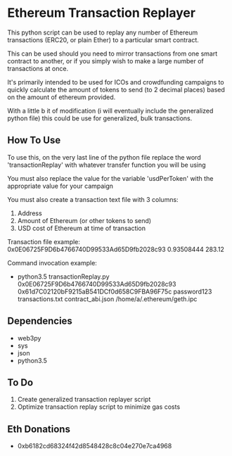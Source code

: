 # Ethereum Transaction Replayer

This python script can be used to replay any number of Ethereum transactions (ERC20, or plain Ether) to a particular smart contract.   

This can be used should you need to mirror transactions from one smart contract to another, or if you simply wish to make a large number of transactions at once.

It's primarily intended to be used for ICOs and crowdfunding campaigns to quickly calculate the amount of tokens to send (to 2 decimal places) based on the amount of ethereum provided.

With a little b it of modification (i will eventually include the generalized python file) this could be use for generalized, bulk transactions.

## How To Use

To use this, on the very last line of the python file replace the word 'transactionReplay' with whatever transfer function you will be using

You must also replace the value for the variable 'usdPerToken' with the appropriate value for your campaign

You must also create a transaction text file with 3 columns:
1) Address
2) Amount of Ethereum (or other tokens to send)
3) USD cost of Ethereum at time of transaction

Transaction file example:
0x0E06725F9D6b4766740D99533Ad65D9fb2028c93 0.93508444 283.12

Command invocation example:
* python3.5 transactionReplay.py 0x0E06725F9D6b4766740D99533Ad65D9fb2028c93 0x61d7C02120bF9215aB541DCf0d658C9FBA96F75c password123 transactions.txt contract_abi.json /home/a/.ethereum/geth.ipc

## Dependencies
* web3py
* sys
* json
* python3.5

## To Do
1) Create generalized transaction replayer script
2) Optimize transaction replay script to minimize gas costs

## Eth Donations
* 0xb6182cd68324f42d8548428c8c04e270e7ca4968